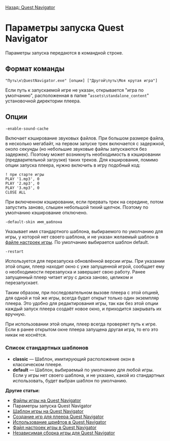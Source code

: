 [Назад: Quest Navigator](../../navigator.md)

# Параметры запуска Quest Navigator

Параметры запуска передаются в командной строке.

## Формат команды

``` plain
"Путь\к\QuestNavigator.exe" [опции] ["Другой\путь\Моя крутая игра"]
```

Если путь к запускаемой игре не указан, открывается "игра по умолчанию", расположенная в папке "`assets\standalone_content`" установочной директории плеера.

## Опции

``` plain
-enable-sound-cache
```

Включает кэширование звуковых файлов. При большом размере файла, в несколько мегабайт, на первом запуске трек включается с задержкой, около секунды (но небольшие звуковые файлы запускаются без задержек). Поэтому может возникнуть необходимость в кэшировании (предварительной загрузке) таких треков. Для кэширования, помимо опции запуска плеера, нужно включить в игру подобный код:

``` qsp
! при старте игры
PLAY '1.mp3', 0
PLAY '2.mp3', 0
PLAY '3.mp3', 0
CLOSE ALL
```

При включенном кэшировании, если прервать трек на середине, потом запустить заново, слышен небольшой тихий щелчок. Поэтому по умолчанию кэширование отключено.

``` plain
-default-skin имя_шаблона
```

Указывает имя стандартного шаблона, выбираемого по умолчанию для игры, у которой нет своего шаблона, и не указан желаемый шаблон в [файле настроек игры](../fajl_nastroek_igry_v_quest_navigator.md). По умолчанию выбирается шаблон default.

``` plain
-restart
```

Используется для перезапуска обновлённой версии игры. При указании этой опции, плеер находит окно с уже запущенной игрой, сообщает ему о необходимости перезапуска и завершает свою работу. Ранее запущенный плеер читает игру с диска заново, целиком и перезапускает.

Таким образом, при последовательном вызове плеера с этой опцией, для одной и той же игры, всегда будет открыт только один экземпляр плеера. Это удобно для редактирования игры, так как без этой опции каждый запуск плеера создаёт новое окно, и приходится закрывать их вручную.

При использовании этой опции, плеер всегда проверяет путь к игре. Если в ранее открытом окне плеера запущена другая игра, то его это никак не коснётся.

### Список стандартных шаблонов

* **classic** — Шаблон, имитирующий расположение окон в классическом плеере.
* **default** — Шаблон, выбираемый по умолчанию для любой игры. Если у игры нет своего шаблона, и не указано, какой из стандартных использовать, будет выбран шаблон по умолчанию.

**Другие статьи:**

*  [Файлы игры на Quest Navigator](../navigator_game_files.md)
*  Параметры запуска Quest Navigator
*  [Шаблон игры на Quest Navigator](../navigator_game_template.md)
*  [Создание игр для плеера Quest Navigator](../sozdanie_igr_na_quest_navigator.md)
*  [Использование шрифтов в Quest Navigator](../ispolzovanie_shriftov_v_quest_navigator.md)
*  [Файл настроек игры в Quest Navigator](../fajl_nastroek_igry_v_quest_navigator.md)
*  [Независимая сборка игры для Quest Navigator](../navigator_standalone.md)
